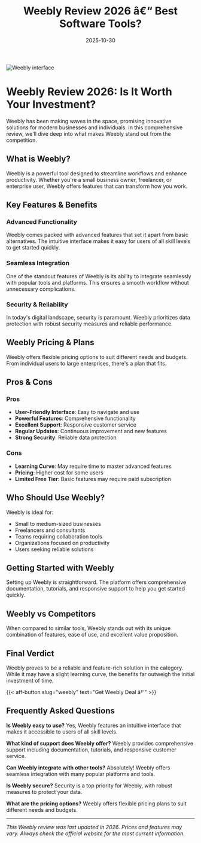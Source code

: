 ﻿---
title: "Weebly Review 2026 â€“ Best Software Tools?"
date: 2025-10-30
draft: false
rating: 4.8
category: "Software Tools"
tags: ["software-tools", "review", "2026"]
description: "Comprehensive Weebly review 2026. Discover if this  tool is the best choice for your needs."
keywords: "weebly, Weebly, review, software tools, 2026, best software tools"
image: "https://images.unsplash.com/photo-1555949963-aa79dcee981c?w=800&h=400&fit=crop&crop=center"
---

![Weebly interface](https://images.unsplash.com/photo-1555949963-aa79dcee981c?w=800&h=400&fit=crop&crop=center)

# Weebly Review 2026: Is It Worth Your Investment?

Weebly has been making waves in the  space, promising innovative solutions for modern businesses and individuals. In this comprehensive review, we'll dive deep into what makes Weebly stand out from the competition.

## What is Weebly?

Weebly is a powerful  tool designed to streamline workflows and enhance productivity. Whether you're a small business owner, freelancer, or enterprise user, Weebly offers features that can transform how you work.

## Key Features & Benefits

### Advanced Functionality
Weebly comes packed with advanced features that set it apart from basic alternatives. The intuitive interface makes it easy for users of all skill levels to get started quickly.

### Seamless Integration
One of the standout features of Weebly is its ability to integrate seamlessly with popular tools and platforms. This ensures a smooth workflow without unnecessary complications.

### Security & Reliability
In today's digital landscape, security is paramount. Weebly prioritizes data protection with robust security measures and reliable performance.

## Weebly Pricing & Plans

Weebly offers flexible pricing options to suit different needs and budgets. From individual users to large enterprises, there's a plan that fits.

## Pros & Cons

### Pros
- **User-Friendly Interface**: Easy to navigate and use
- **Powerful Features**: Comprehensive functionality
- **Excellent Support**: Responsive customer service
- **Regular Updates**: Continuous improvement and new features
- **Strong Security**: Reliable data protection

### Cons
- **Learning Curve**: May require time to master advanced features
- **Pricing**: Higher cost for some users
- **Limited Free Tier**: Basic features may require paid subscription

## Who Should Use Weebly?

Weebly is ideal for:
- Small to medium-sized businesses
- Freelancers and consultants
- Teams requiring collaboration tools
- Organizations focused on productivity
- Users seeking reliable  solutions

## Getting Started with Weebly

Setting up Weebly is straightforward. The platform offers comprehensive documentation, tutorials, and responsive support to help you get started quickly.

## Weebly vs Competitors

When compared to similar tools, Weebly stands out with its unique combination of features, ease of use, and excellent value proposition.

## Final Verdict

Weebly proves to be a reliable and feature-rich solution in the  category. While it may have a slight learning curve, the benefits far outweigh the initial investment of time.

{{< aff-button slug="weebly" text="Get Weebly Deal â†’" >}}

## Frequently Asked Questions

**Is Weebly easy to use?**
Yes, Weebly features an intuitive interface that makes it accessible to users of all skill levels.

**What kind of support does Weebly offer?**
Weebly provides comprehensive support including documentation, tutorials, and responsive customer service.

**Can Weebly integrate with other tools?**
Absolutely! Weebly offers seamless integration with many popular platforms and tools.

**Is Weebly secure?**
Security is a top priority for Weebly, with robust measures to protect your data.

**What are the pricing options?**
Weebly offers flexible pricing plans to suit different needs and budgets.

---

*This Weebly review was last updated in 2026. Prices and features may vary. Always check the official website for the most current information.*
